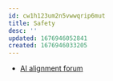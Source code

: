 ```yaml
---
id: cw1h123um2n5vwwqrip6mut
title: Safety
desc: ''
updated: 1676946052841
created: 1676946033205
---
```


- [AI alignment forum](https://www.alignmentforum.org/)
